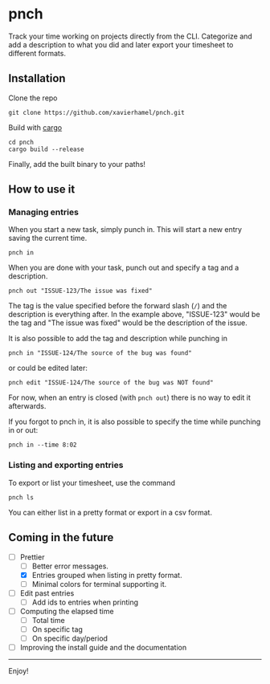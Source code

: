 # pnch
Track your time working on projects directly from the CLI. Categorize and add a description to what
you did and later export your timesheet to different formats.

## Installation
Clone the repo
```
git clone https://github.com/xavierhamel/pnch.git
```

Build with [cargo](https://github.com/rust-lang/cargo)
```
cd pnch
cargo build --release
```

Finally, add the built binary to your paths!

## How to use it
### Managing entries
When you start a new task, simply punch in. This will start a new entry saving the current time.
```
pnch in
```

When you are done with your task, punch out and specify a tag and a description.
```
pnch out "ISSUE-123/The issue was fixed"
```
The tag is the value specified before the forward slash (`/`) and the description is everything
after. In the example above, "ISSUE-123" would be the tag and "The issue was fixed" would be the
description of the issue.

It is also possible to add the tag and description while punching in
```
pnch in "ISSUE-124/The source of the bug was found"
```

or could be edited later:
```
pnch edit "ISSUE-124/The source of the bug was NOT found"
```

For now, when an entry is closed (with `pnch out`) there is no way to edit it afterwards.

If you forgot to pnch in, it is also possible to specify the time while punching in or out:
```
pnch in --time 8:02
```

### Listing and exporting entries
To export or list your timesheet, use the command
```
pnch ls
```

You can either list in a pretty format or export in a csv format.

## Coming in the future
 - [ ] Prettier
    - [ ] Better error messages.
    - [x] Entries grouped when listing in pretty format.
    - [ ] Minimal colors for terminal supporting it.
- [ ] Edit past entries
    - [ ] Add ids to entries when printing
- [ ] Computing the elapsed time
    - [ ] Total time
    - [ ] On specific tag
    - [ ] On specific day/period
- [ ] Improving the install guide and the documentation

---
Enjoy!
